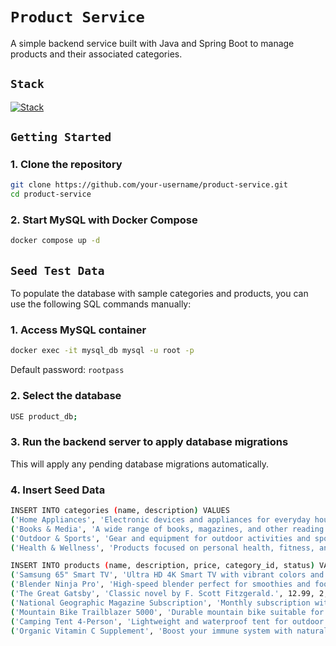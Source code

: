 # `Product Service`

A simple backend service built with Java and Spring Boot to manage products and their associated categories.

## `Stack`

[![Stack](https://skillicons.dev/icons?i=java,spring,maven,mysql,docker)](https://skillicons.dev)


## `Getting Started`

### 1. Clone the repository

```bash
git clone https://github.com/your-username/product-service.git
cd product-service
```

### 2. Start MySQL with Docker Compose
```bash
docker compose up -d
```

## `Seed Test Data`
To populate the database with sample categories and products, you can use the following SQL commands manually:

### 1. Access MySQL container
```bash
docker exec -it mysql_db mysql -u root -p
```
Default password: `rootpass`

### 2. Select the database
```bash
USE product_db;
```

### 3. Run the backend server to apply database migrations
This will apply any pending database migrations automatically.

### 4. Insert Seed Data
```bash
INSERT INTO categories (name, description) VALUES
('Home Appliances', 'Electronic devices and appliances for everyday household use.'),
('Books & Media', 'A wide range of books, magazines, and other reading materials.'),
('Outdoor & Sports', 'Gear and equipment for outdoor activities and sports enthusiasts.'),
('Health & Wellness', 'Products focused on personal health, fitness, and wellbeing.');

INSERT INTO products (name, description, price, category_id, status) VALUES
('Samsung 65" Smart TV', 'Ultra HD 4K Smart TV with vibrant colors and smart features.', 1200.50, 1, 1),
('Blender Ninja Pro', 'High-speed blender perfect for smoothies and food prep.', 89.99, 1, 1),
('The Great Gatsby', 'Classic novel by F. Scott Fitzgerald.', 12.99, 2, 1),
('National Geographic Magazine Subscription', 'Monthly subscription with stunning photography and articles.', 29.95, 2, 1),
('Mountain Bike Trailblazer 5000', 'Durable mountain bike suitable for rough terrains.', 799.00, 3, 1),
('Camping Tent 4-Person', 'Lightweight and waterproof tent for outdoor camping.', 150.00, 3, 1),
('Organic Vitamin C Supplement', 'Boost your immune system with natural vitamin C tablets.', 19.99, 4, 1);
```
